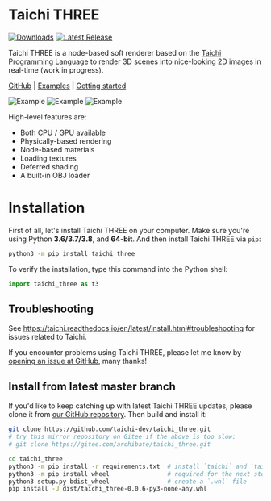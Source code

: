 # Taichi THREE

[![Downloads](https://pepy.tech/badge/taichi-three)](https://pepy.tech/project/taichi-three)
[![Latest Release](https://img.shields.io/github/v/release/taichi-dev/taichi_three)](https://github.com/taichi-dev/taichi_three/releases)

Taichi THREE is a node-based soft renderer based on the [Taichi Programming Language](https://github.com/taichi-dev/taichi) to render 3D scenes into nice-looking 2D images in real-time (work in progress).

[GitHub](https://github.com/taichi-dev/taichi_three) | [Examples](https://github.com/taichi-dev/taichi_three/tree/master/examples) | [Getting started](https://t3.142857.red/#/hello_cube)

![Example](https://github.com/taichi-dev/public_files/raw/master/binding_textures.png)
![Example](https://github.com/taichi-dev/public_files/raw/master/transform_models.png)
![Example](https://github.com/taichi-dev/public_files/raw/master/taichi/mass_spring_3d.gif)

High-level features are:

- Both CPU / GPU available
- Physically-based rendering
- Node-based materials
- Loading textures
- Deferred shading
- A built-in OBJ loader


# Installation

First of all, let's install Taichi THREE on your computer.
Make sure you're using Python **3.6/3.7/3.8**, and **64-bit**.
And then install Taichi THREE via `pip`:

```bash
python3 -m pip install taichi_three
```

To verify the installation, type this command into the Python shell:

```py
import taichi_three as t3
```

## Troubleshooting

See https://taichi.readthedocs.io/en/latest/install.html#troubleshooting for issues related to Taichi.

If you encounter problems using Taichi THREE, please let me know by [opening an issue at GitHub](https://github.com/taichi-dev/taichi_three/issues/new), many thanks!

## Install from latest master branch

If you'd like to keep catching up with latest Taichi THREE updates, please clone it from [our GitHub repository](https://github.com/taichi-dev/taichi_three). Then build and install it:

```bash
git clone https://github.com/taichi-dev/taichi_three.git
# try this mirror repository on Gitee if the above is too slow:
# git clone https://gitee.com/archibate/taichi_three.git

cd taichi_three
python3 -m pip install -r requirements.txt  # install `taichi` and `taichi-glsl`
python3 -m pip install wheel                # required for the next step
python3 setup.py bdist_wheel                # create a `.whl` file
pip install -U dist/taichi_three-0.0.6-py3-none-any.whl
```